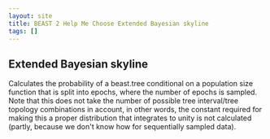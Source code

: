 ```yaml
---
layout: site
title: BEAST 2 Help Me Choose Extended Bayesian skyline
tags: []
---
```


## Extended Bayesian skyline

Calculates the probability of a beast.tree conditional on a population size function that is split into epochs, where the number of epochs is sampled. 
Note that this does not take the number of possible tree interval/tree topology combinations in account, in other words, the constant required for making this a proper distribution that integrates to unity is not calculated (partly, because we don't know how for sequentially sampled data).
